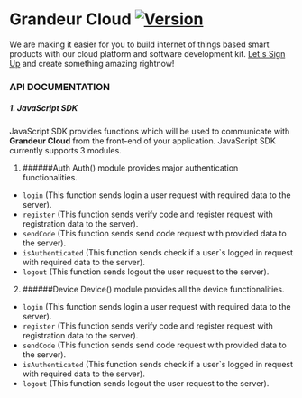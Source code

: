 
# Grandeur Cloud [![Version](https://travis-ci.org/joemccann/dillinger.svg?branch=master)](https://cloud.grandeur.tech)
We are making it easier for you to build internet of things based smart products with our cloud platform and software development kit. [Let`s Sign Up] and create something amazing rightnow!
### API DOCUMENTATION
#####  1. JavaScript SDK
JavaScript SDK provides functions which will be used to communicate with **Grandeur Cloud** from the front-end of your application.
JavaScript SDK currently supports 3 modules.
1. ######Auth
Auth() module provides major authentication functionalities.

 -  `login` (This function sends login a user request with required data to the server).
 -  `register` (This function sends verify code and register request with registration data to the server).
 -  `sendCode` (This function sends send code request with provided data to the server).
 -  `isAuthenticated` (This function sends check if a user`s logged in request with required data to the server).
 -  `logout` (This function sends logout the user request to the server).

2. ######Device
Device() module provides all the device functionalities.

 -  `login` (This function sends login a user request with required data to the server).
 -  `register` (This function sends verify code and register request with registration data to the server).
 -  `sendCode` (This function sends send code request with provided data to the server).
 -  `isAuthenticated` (This function sends check if a user`s logged in request with required data to the server).
 -  `logout` (This function sends logout the user request to the server).

[Let`s Sign Up]: https://cloud.grandeur.tech





